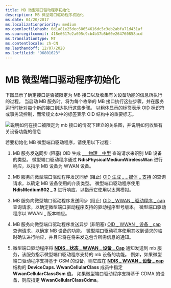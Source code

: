 ```yaml
---
title: MB 微型端口驱动程序初始化
description: MB 微型端口驱动程序初始化
ms.date: 04/20/2017
ms.localizationpriority: medium
ms.openlocfilehash: 0d1a81e25dec68654616dc5c3eb2abfa71d431af
ms.sourcegitcommit: 418e6617e2a695c9cb4b37b5b60e264760858acd
ms.translationtype: MT
ms.contentlocale: zh-CN
ms.lasthandoff: 12/07/2020
ms.locfileid: "96801623"
---
```

# <a name="mb-miniport-driver-initialization"></a>MB 微型端口驱动程序初始化


下图显示了确定接口是否被限定为 MB 接口以及收集有关设备功能的信息所执行的过程。 当启动 MB 服务时，将为每个枚举的 MB 接口执行这些步骤，并在服务运行时针对每个新的接口到达执行这些步骤。 以粗体显示的标签表示 OID 标识符或事务流控制，而常规文本中的标签表示 OID 结构中的重要标志。

![说明如何在接口被限定为 mb 接口的情况下建立的关系图，并说明如何收集有关设备功能的信息](images/wwandriverinitproc.png)

若要初始化 MB 微型端口驱动程序，请使用以下过程：

1.  MB 服务发送同步 (阻塞) OID 生成 [ \_ \_ 物理 \_ 中型](./oid-gen-physical-medium.md) 查询请求来识别 MB 设备的类型。 微型端口驱动程序通过 **NdisPhysicalMediumWirelessWan** 进行响应，以指示 MB 设备为 WWAN 设备。

2.  MB 服务向微型端口驱动程序发送同步 (阻止) [OID 生成 \_ \_ 媒体 \_ 支持](./oid-gen-media-supported.md) 的查询请求，以确定 MB 设备使用的介质类型。 微型端口驱动程序使用 **NdisMedium802 \_ 3** 进行响应，以指示它使用以太网模拟。

3.  MB 服务向微型端口驱动程序发送同步 (阻止) [OID \_ WWAN \_ 驱动程序 \_ cap](./oid-wwan-driver-caps.md) 查询请求，以确定微型端口驱动程序支持的驱动程序型号版本。 微型端口驱动程序以 WWAN \_ 版本响应。

4.  MB 服务向微型端口驱动程序发送异步 (非阻塞) [OID \_ WWAN \_ 设备 \_ cap](./oid-wwan-device-caps.md) 查询请求，以确定 MB 设备的功能。 微型端口驱动程序使用其收到请求的临时确认进行响应，并且它将在将来发送包含所需信息的通知。

5.  微型端口驱动程序将 [**NDIS \_ 状态 \_ WWAN \_ 设备 \_ Cap**](./ndis-status-wwan-device-caps.md) 通知发送到 mb 服务，该服务指示微型端口驱动程序支持的 mb 设备的功能。 例如，如果微型端口驱动程序支持基于 GSM 的设备，则它应在 [**NDIS \_ WWAN \_ 设备 \_ cap**](/windows-hardware/drivers/ddi/ndiswwan/ns-ndiswwan-_ndis_wwan_device_caps)结构的 **DeviceCaps. WwanCellularClass** 成员中指定 **WwanCellularClassGsm** 值。 如果微型端口驱动程序支持基于 CDMA 的设备，则应指定 **WwanCellularClassCdma**。

 

